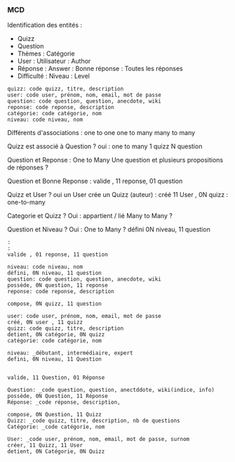 ### MCD

Identification des entités :

-   Quizz
-   Question
-   Thèmes : Catégorie
-   User : Utilisateur : Author
-   Réponse : Answer : Bonne réponse : Toutes les réponses
-   Difficulté : Niveau : Level

```
quizz: code quizz, titre, description
user: code user, prénom, nom, email, mot de passe
question: code question, question, anecdote, wiki
reponse: code reponse, description
catégorie: code catégorie, nom
niveau: code niveau, nom
```

Différents d'associations :
one to one
one to many
many to many

Quizz est associé à Question ? oui : one to many 1 quizz N question

Question et Reponse : One to Many Une question et plusieurs propositions de réponses ?

Question et Bonne Reponse : valide , 11 reponse, 01 question

Quizz et User ? oui un User crée un Quizz (auteur) : créé 11 User , 0N quizz : one-to-many

Categorie et Quizz ? Oui : appartient / lié Many to Many ?

Question et Niveau ? Oui : One to Many ? défini 0N niveau, 11 question

```
:
:
valide , 01 reponse, 11 question

niveau: code niveau, nom
défini, 0N niveau, 11 question
question: code question, question, anecdote, wiki
possède, 0N question, 11 reponse
reponse: code reponse, description

compose, 0N quizz, 11 question

user: code user, prénom, nom, email, mot de passe
créé, 0N user , 11 quizz
quizz: code quizz, titre, description
detient, 0N catégorie, 0N quizz
catégorie: code catégorie, nom
```

```
niveau: _débutant, intermédiaire, expert
defini, 0N niveau, 11 Question


valide, 11 Question, 01 Réponse

Question: _code question, question, anectddote, wiki(indice, info)
possède, 0N Question, 11 Réponse
Réponse: _code réponse, description,

compose, 0N Question, 11 Quizz
Quizz: _code quizz, titre, description, nb de questions
Catégorie: _code catégorie, nom

User: _code user, prénom, nom, email, mot de passe, surnom
créer, 11 Quizz, 11 User
detient, 0N Catégorie, 0N Quizz
```
